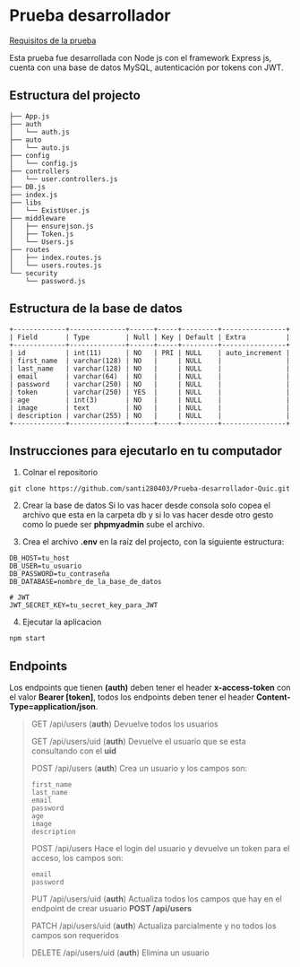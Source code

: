# Prueba desarrollador

[Requisitos de la prueba](https://hackmd.io/jQgCodYMTUek3njon1l8VQ?view)

Esta prueba fue desarrollada con Node js con el framework Express js, cuenta con una base de datos MySQL, autenticación por tokens con JWT.

## Estructura del projecto
```
├── App.js
├── auth
│   └── auth.js
├── auto
│   └── auto.js
├── config
│   └── config.js
├── controllers
│   └── user.controllers.js
├── DB.js
├── index.js
├── libs
│   └── ExistUser.js
├── middleware
│   ├── ensurejson.js
│   ├── Token.js
│   └── Users.js
├── routes
│   ├── index.routes.js
│   └── users.routes.js
└── security
    └── password.js

```

## Estructura de la base de datos
```
+-------------+--------------+------+-----+---------+----------------+
| Field       | Type         | Null | Key | Default | Extra          |
+-------------+--------------+------+-----+---------+----------------+
| id          | int(11)      | NO   | PRI | NULL    | auto_increment |
| first_name  | varchar(128) | NO   |     | NULL    |                |
| last_name   | varchar(128) | NO   |     | NULL    |                |
| email       | varchar(64)  | NO   |     | NULL    |                |
| password    | varchar(250) | NO   |     | NULL    |                |
| token       | varchar(250) | YES  |     | NULL    |                |
| age         | int(3)       | NO   |     | NULL    |                |
| image       | text         | NO   |     | NULL    |                |
| description | varchar(255) | NO   |     | NULL    |                |
+-------------+--------------+------+-----+---------+----------------+

```

## Instrucciones para ejecutarlo en tu computador
1. Colnar el repositorio
```
git clone https://github.com/santi280403/Prueba-desarrollador-Quic.git
```
2. Crear la base de datos
Si lo vas hacer desde consola solo copea el archivo que esta en la carpeta db y si lo vas hacer desde otro gesto como lo puede ser **phpmyadmin** sube el archivo.

3. Crea el archivo **.env** en la raíz del projecto, con la siguiente estructura:
```
DB_HOST=tu_host
DB_USER=tu_usuario
DB_PASSWORD=tu_contraseña
DB_DATABASE=nombre_de_la_base_de_datos

# JWT
JWT_SECRET_KEY=tu_secret_key_para_JWT
```
4. Ejecutar la aplicacion
```
npm start
```

## Endpoints
Los endpoints que tienen **(auth)** deben tener el header **x-access-token** con el valor **Bearer [token]**, todos los endpoints deben tener el header **Content-Type=application/json**.
> GET /api/users (**auth**)
> Devuelve todos los usuarios
>
> GET /api/users/uid (**auth**)
> Devuelve el usuario que se esta consultando con el **uid**
>
> POST /api/users (**auth**)
> Crea un usuario y los campos son:
> ```
> first_name
> last_name
> email
> password
> age
> image 
> description
> ```
>
> POST /api/users 
> Hace el login del usuario y devuelve un token para el acceso, los campos son:
>```
> email
> password
>```
>
> PUT /api/users/uid (**auth**)
> Actualiza todos los campos que hay en el endpoint de crear usuario **POST /api/users**
>
>
> PATCH /api/users/uid (**auth**)
> Actualiza parcialmente y no todos los campos son requeridos
>
> DELETE /api/users/uid (**auth**)
> Elimina un usuario
>